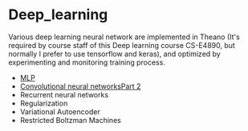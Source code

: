 # Deep_learning

Various deep learning neural network are implemented in Theano (It's required by course staff of this Deep learning course CS-E4890, but normally I prefer to use tensorflow and keras), and optimized by experimenting and monitoring training process.  

- [MLP](https://github.com/SirongHuang/Deep_learning/blob/master/assignment1/task.ipynb)
- [Convolutional neural networks](https://github.com/SirongHuang/Deep_learning/blob/master/assignment3/task1.ipynb)[Part 2](https://github.com/SirongHuang/Deep_learning/blob/master/assignment3/task2.ipynb)
- Recurrent neural networks
- Regularization
- Variational Autoencoder
- Restricted Boltzman Machines 




